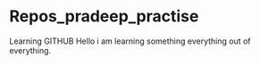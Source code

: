 # Repos_pradeep_practise
Learning GITHUB
Hello i am learning something everything out of everything.

